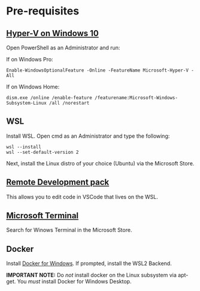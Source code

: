 # Pre-requisites

## [Hyper-V on Windows 10](https://docs.microsoft.com/en-us/virtualization/hyper-v-on-windows/quick-start/enable-hyper-v)

Open PowerShell as an Administrator and run:

If on Windows Pro:
```
Enable-WindowsOptionalFeature -Online -FeatureName Microsoft-Hyper-V -All
```

If on Windows Home:
```
dism.exe /online /enable-feature /featurename:Microsoft-Windows-Subsystem-Linux /all /norestart
```

## WSL

Install WSL. Open cmd as an Administrator and type the following:

```
wsl --install
wsl --set-default-version 2
```

Next, install the Linux distro of your choice (Ubuntu) via the Microsoft Store.

## [Remote Development pack](https://marketplace.visualstudio.com/items?itemName=ms-vscode-remote.vscode-remote-extensionpack)

This allows you to edit code in VSCode that lives on the WSL.

## [Microsoft Terminal](https://github.com/microsoft/terminal)

Search for Winows Terminal in the Microsoft Store.

## Docker

Install [Docker for Windows](https://hub.docker.com/editions/community/docker-ce-desktop-windows/). If prompted, install the WSL2 Backend.

**IMPORTANT NOTE:** Do _not_ install docker on the Linux subsystem via apt-get. You _must_ install Docker for Windows Desktop.
